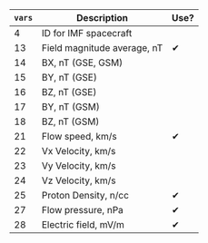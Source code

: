 | `vars`| Description                   | Use? |
| ----- | ----------------------------- | ---- |
| 4     | ID for IMF spacecraft         ||
| 13    | Field magnitude average, nT   |✔|
| 14    | BX, nT (GSE, GSM)             ||
| 15    | BY, nT (GSE)                  ||
| 16    | BZ, nT (GSE)                  ||
| 17    | BY, nT (GSM)                  ||
| 18    | BZ, nT (GSM)                  ||
| 21    | Flow speed, km/s              |✔|
| 22    | Vx Velocity, km/s             ||
| 23    | Vy Velocity, km/s             ||
| 24    | Vz Velocity, km/s             ||
| 25    | Proton Density, n/cc          |✔|
| 27    | Flow pressure, nPa            |✔|
| 28    | Electric field, mV/m          |✔|